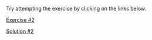 Try attempting the exercise by clicking on the links below.

[Exercise #2](https://codesandbox.io/s/usestate-exercise-2-xu9v4)

[Solution #2](https://codesandbox.io/s/usestate-exercise-2-solution-6r1kq)
